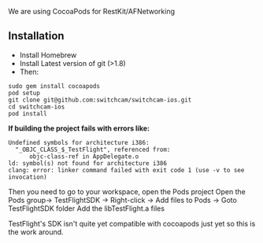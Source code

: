 We are using CocoaPods for RestKit/AFNetworking

Installation
---
* Install Homebrew 
* Install Latest version of git (>1.8)
* Then:

```
sudo gem install cocoapods
pod setup
git clone git@github.com:switchcam/switchcam-ios.git
cd switchcam-ios
pod install
```

**If building the project fails with errors like:**

```
Undefined symbols for architecture i386:
  "_OBJC_CLASS_$_TestFlight", referenced from:
      objc-class-ref in AppDelegate.o
ld: symbol(s) not found for architecture i386
clang: error: linker command failed with exit code 1 (use -v to see invocation)
```

Then you need to go to your workspace, open the Pods project
Open the Pods group-> TestFlightSDK -> Right-click -> Add files to Pods -> Goto TestFlightSDK folder
Add the libTestFlight.a files

TestFlight's SDK isn't quite yet compatible with cocoapods just yet so this is the work around.
